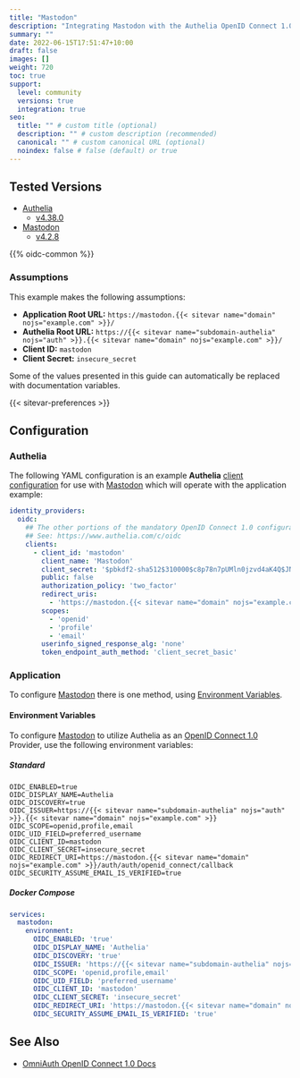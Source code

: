 ```yaml
---
title: "Mastodon"
description: "Integrating Mastodon with the Authelia OpenID Connect 1.0 Provider."
summary: ""
date: 2022-06-15T17:51:47+10:00
draft: false
images: []
weight: 720
toc: true
support:
  level: community
  versions: true
  integration: true
seo:
  title: "" # custom title (optional)
  description: "" # custom description (recommended)
  canonical: "" # custom canonical URL (optional)
  noindex: false # false (default) or true
---
```


## Tested Versions

- [Authelia]
  - [v4.38.0](https://github.com/authelia/authelia/releases/tag/v4.38.0)
- [Mastodon]
  - [v4.2.8](https://github.com/mastodon/mastodon/releases/tag/v4.2.8)

{{% oidc-common %}}

### Assumptions

This example makes the following assumptions:

- __Application Root URL:__ `https://mastodon.{{< sitevar name="domain" nojs="example.com" >}}/`
- __Authelia Root URL:__ `https://{{< sitevar name="subdomain-authelia" nojs="auth" >}}.{{< sitevar name="domain" nojs="example.com" >}}/`
- __Client ID:__ `mastodon`
- __Client Secret:__ `insecure_secret`

Some of the values presented in this guide can automatically be replaced with documentation variables.

{{< sitevar-preferences >}}

## Configuration

### Authelia

The following YAML configuration is an example __Authelia__ [client configuration] for use with [Mastodon] which will
operate with the application example:

```yaml {title="configuration.yml"}
identity_providers:
  oidc:
    ## The other portions of the mandatory OpenID Connect 1.0 configuration go here.
    ## See: https://www.authelia.com/c/oidc
    clients:
      - client_id: 'mastodon'
        client_name: 'Mastodon'
        client_secret: '$pbkdf2-sha512$310000$c8p78n7pUMln0jzvd4aK4Q$JNRBzwAo0ek5qKn50cFzzvE9RXV88h1wJn5KGiHrD0YKtZaR/nCb2CJPOsKaPK0hjf.9yHxzQGZziziccp6Yng'  # The digest of 'insecure_secret'.
        public: false
        authorization_policy: 'two_factor'
        redirect_uris:
          - 'https://mastodon.{{< sitevar name="domain" nojs="example.com" >}}/auth/auth/openid_connect/callback'
        scopes:
          - 'openid'
          - 'profile'
          - 'email'
        userinfo_signed_response_alg: 'none'
        token_endpoint_auth_method: 'client_secret_basic'
```

### Application

To configure [Mastodon] there is one method, using [Environment Variables](#environment-variables).

#### Environment Variables

To configure [Mastodon] to utilize Authelia as an [OpenID Connect 1.0] Provider, use the following environment variables:

##### Standard

```shell {title=".env"}
OIDC_ENABLED=true
OIDC_DISPLAY_NAME=Authelia
OIDC_DISCOVERY=true
OIDC_ISSUER=https://{{< sitevar name="subdomain-authelia" nojs="auth" >}}.{{< sitevar name="domain" nojs="example.com" >}}
OIDC_SCOPE=openid,profile,email
OIDC_UID_FIELD=preferred_username
OIDC_CLIENT_ID=mastodon
OIDC_CLIENT_SECRET=insecure_secret
OIDC_REDIRECT_URI=https://mastodon.{{< sitevar name="domain" nojs="example.com" >}}/auth/auth/openid_connect/callback
OIDC_SECURITY_ASSUME_EMAIL_IS_VERIFIED=true
```

##### Docker Compose

```yaml {title="compose.yml"}
services:
  mastodon:
    environment:
      OIDC_ENABLED: 'true'
      OIDC_DISPLAY_NAME: 'Authelia'
      OIDC_DISCOVERY: 'true'
      OIDC_ISSUER: 'https://{{< sitevar name="subdomain-authelia" nojs="auth" >}}.{{< sitevar name="domain" nojs="example.com" >}}'
      OIDC_SCOPE: 'openid,profile,email'
      OIDC_UID_FIELD: 'preferred_username'
      OIDC_CLIENT_ID: 'mastodon'
      OIDC_CLIENT_SECRET: 'insecure_secret'
      OIDC_REDIRECT_URI: 'https://mastodon.{{< sitevar name="domain" nojs="example.com" >}}/auth/auth/openid_connect/callback'
      OIDC_SECURITY_ASSUME_EMAIL_IS_VERIFIED: 'true'
```

## See Also

- [OmniAuth OpenID Connect 1.0 Docs](https://github.com/omniauth/omniauth_openid_connect)

[Mastodon]: https://joinmastodon.org/
[Authelia]: https://www.authelia.com
[OpenID Connect 1.0]: ../../openid-connect/introduction.md
[client configuration]: ../../../configuration/identity-providers/openid-connect/clients.md
